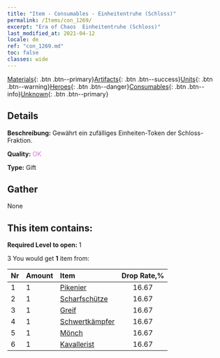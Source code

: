 ```yaml
---
title: "Item - Consumables - Einheitentruhe (Schloss)"
permalink: /Items/con_1269/
excerpt: "Era of Chaos  Einheitentruhe (Schloss)"
last_modified_at: 2021-04-12
locale: de
ref: "con_1269.md"
toc: false
classes: wide
---
```

 [Materials](/de/Items/){: .btn .btn--primary}[Artifacts](/de/Items/Artifacts/){: .btn .btn--success}[Units](/de/Items/Units/){: .btn .btn--warning}[Heroes](/de/Items/Heroes/){: .btn .btn--danger}[Consumables](/de/Items/Consumables/){: .btn .btn--info}[Unknown](/de/Items/Unknown/){: .btn .btn--primary}

## Details
 **Beschreibung:** Gewährt ein zufälliges Einheiten-Token der Schloss-Fraktion.

 **Quality:** <span style="color: #DA70D6">OK</span>

 **Type:** Gift

## Gather

  None

## This item contains:

 **Required Level to open:** 1

 3 You would get **1** item  from:

  | Nr | Amount |     Item    | Drop Rate,% |
  |:---|:-------|:------------|:---------:|
  | 1 | 1 | [Pikenier](/de/Items/unt_190/) | 16.67 | 
  | 2 | 1 | [Scharfschütze](/de/Items/unt_191/) | 16.67 | 
  | 3 | 1 | [Greif](/de/Items/unt_192/) | 16.67 | 
  | 4 | 1 | [Schwertkämpfer](/de/Items/unt_193/) | 16.67 | 
  | 5 | 1 | [Mönch](/de/Items/unt_194/) | 16.67 | 
  | 6 | 1 | [Kavallerist](/de/Items/unt_195/) | 16.67 | 

